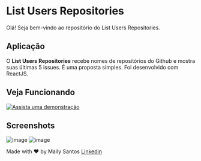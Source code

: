 # List Users Repositories

Olá! Seja bem-vindo ao repositório do List Users Repositories.

## Aplicação

O **List Users Repositories** recebe nomes de repositórios do Github e mostra suas últimas 5 issues. É uma proposta simples. Foi desenvolvido com ReactJS.

## Veja Funcionando

[![Assista uma demonstração](https://img.youtube.com/vi/DrVevcdJeMo/0.jpg)](https://www.youtube.com/watch?v=DrVevcdJeMo)


## Screenshots

![image](https://github.com/mailysantos/DoeSangue/blob/master/images/tela_um.jpg)
![image](https://github.com/mailysantos/DoeSangue/blob/master/images/tela_dois.jpg)

Made with :heart: by Maily Santos [Linkedin](https://www.linkedin.com/in/mailysantos/)
